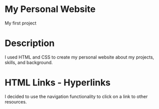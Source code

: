 # My Personal Website
My first project 

# Description
I used HTML and CSS to create my personal website about my projects, skills, and background.

# HTML Links - Hyperlinks
I decided to use the navigation functionality to click on a link to other resources.
